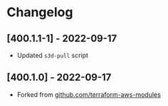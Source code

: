 # Changelog

## [400.1.1-1] - 2022-09-17
- Updated `s3d-pull` script

## [400.1.0] - 2022-09-17
- Forked from
  [github.com/terraform-aws-modules](https://github.com/terraform-aws-modules/terraform-aws-acm.git)
